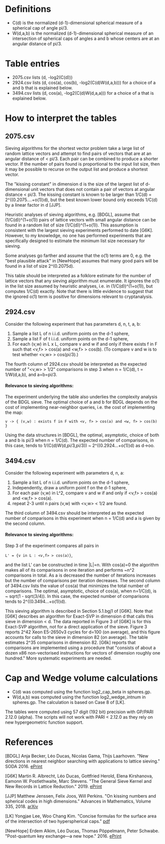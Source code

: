 # Definitions
- C(d) is the normalized (d-1)-dimensional spherical measure of a spherical cap of angle pi/3.
- W(d,a,b) is the normalized (d-1)-dimensional spherical measure
of an intersection of spherical caps of angles a and b whose
centers are at an angular distance of pi/3.

# Table entries
- 2075.csv lists (d, -log2(C(d)))
- 2924.csv lists (d, cos(a), cos(b), -log2(C(d)W(d,a,b))) for a choice of a and b that is explained below.
- 3494.csv lists (d, cos(a), -log2(C(d)W(d,a,a))) for a choice of a that is explained below.

# How to interpret the tables

## 2075.csv
Sieving algorithms for the shortest vector problem take a large list of random
lattice vectors and attempt to find pairs of vectors that are at an angular
distance of < pi/3.  Each pair can be combined to produce a shorter
vector. If the number of pairs found is proportional to the input list size,
then it may be possible to recurse on the output list and produce a shortest vector.

The "kissing constant" in dimension d is the size of the largest list of
d-dimensional unit vectors that does not contain a pair of vectors at angular
distance < pi/3. The kissing constant is known to be larger than 1/C(d) =
2^((0.2075....+o(1))d), but the best known lower bound only exceeds 1/C(d) by a
linear factor in d [JJP].

Heuristic analyses of sieving algorithms, e.g. [BDGL], assume that
(1/C(d))^(1+o(1)) pairs of lattice vectors with small angular distance can be
found in a random list of size (1/C(d))^(1+o(1)). This assumption is consistent
with the largest sieving experiments performed to date [G6K]. However, to my
knowledge, no one has performed experiments that are specifically designed to
estimate the minimum list size necessary for sieving.

Some analyses go farther and assume that the o(1) terms are 0, e.g. the
"best plausible attack" in [NewHope] assumes that many good pairs will be
found in a list of size 2^(0.2075d).

This table should be interpreted as a folklore estimate for the number of
lattice vectors that any sieving algorithm must enumerate. It ignores the
o(1) in the list size assumed by heuristic analyses, i.e. in (1/C(d))^(1+o(1)),
but computes 1/C(d) exactly. Note that there is little evidence to suggest that
the ignored o(1) term is positive for dimensions relevant to cryptanalysis.

## 2924.csv
Consider the following experiment that has parameters d, n, t, a, b:
1. Sample a list L of n i.i.d. uniform points on the d-1 sphere,
2. Sample a list F of t i.i.d. uniform points on the d-1 sphere,
3. For each (v,w) in L x L, compare v and w if and only if there exists
f in F such that <v,f> > cos(a)  and  <w,f> > cos(b). (To compare v
and w is to test whether <v,w> > cos(pi/3).)

The fourth column of 2924.csv should be interpreted as the expected number of
"<v,w> > 1/2" comparisons in step 3 when n = 1/C(d), t = 1/W(d,a,b), and a=b=pi/3.

#### Relevance to sieving algorithms:

The experiment underlying the table also underlies the complexity analysis of
the BDGL sieve. The optimal choice of a and b for BDGL depends
on the cost of implementing near-neighbor queries, i.e. the cost
of implementing the map:

  `v -> { (v,w) : exists f in F with <v, f> > cos(a) and <w, f> > cos(b) }`

Using the data structures in [BDGL], the optimal, asymptotic,
choice of both a and b is pi/3 when n = 1/C(d). The expected number
of comparisons, in this case, tends to
1/(C(d)W(d,pi/3,pi/3)) ~ 2^((0.2924...+o(1))d) as d->oo.

## 3494.csv
Consider the following experiment with parameters d, n, a:
1. Sample a list L of n i.i.d. uniform points on the d-1 sphere,
2. Independently, draw a uniform point f on the d-1 sphere,
3. For each pair (v,w) in L^2, compare v and w if and only if
   <v,f> > cos(a)   and   <w,f> > cos(a).
4. repeat 2-3 until n pairs (v,w) with <v,w> < 1/2 are found.

The third column of 3494.csv should be interpreted as the expected number of
comparisons in this experiment when n = 1/C(d) and a is given by
the second column.

#### Relevance to sieving algorithms:

Step 3 of the experiment compares all pairs in

`L' = {v in L : <v,f> > cos(a)}`,

and the list L' can be constructed in time |L|=n.
With cos(a)=0 the algorithm makes all of its comparisons in one iteration and
performs ~n^2 comparisons in total. As a is decreased the number of iterations
increases but the number of comparisons per iteration decreases. The second
column of 3494.csv lists the value of cos(a) that minimizes the
total number of comparisons. The optimal, asymptotic, choice of cos(a), when
n=1/C(d), is ~ sqrt(1 - sqrt(3/4)). In this case, the expected number of
comparisons tends to 2^((0.3494...+o(1))d).

This sieving algorithm is described in Section 5.1.bgj1 of
[G6K]. Note that [G6K] describes an algorithm for Exact-SVP in
dimension d that calls this sieve in dimension < d. The data
reported in Figure 3 of [G6K] is for this Exact-SVP algorithm,
not for a direct application of the sieve. Figure 3 reports 2^42
Xeon E5-2650v3 cycles for d=100 (on average), and this figure accounts
for calls to the sieve in dimension 82 (on average). The table
estimates 2^35 comparisons in dimension 82. [G6k] reports that
comparisons are implemented using a procedure that "consists of
about a dozen x86 non-vectorised instructions for vectors of
dimension roughly one hundred." More systematic experiments are
needed.


# Cap and Wedge volume calculations

- C(d) was computed using the function log2_cap_beta in spheres.gp.
- W(d,a,b) was computed using the function log2_wedge_intnum in spheres.gp.
The calculation is based on Case 8 of [LK].

The tables were computed using 57 digit (192 bit) precision with
GP/PARI 2.12.0 (alpha). The scripts will not work with PARI <
2.12.0 as they rely on new hypergeometric function support.


# References

[BDGL] Anja Becker, Léo Ducas, Nicolas Gama, Thijs Laarhoven.
"New directions in nearest neighbor searching with applications
to lattice sieving." SODA 2016.
[ePrint](https://eprint.iacr.org/2015/1128)

[G6K]
Martin R. Albrecht, Léo Ducas, Gottfried Herold, Elena
Kirshanova, Eamonn W. Postlethwaite, Marc Stevens.
"The General Sieve Kernel and New Records in Lattice Reduction."
2019.
 [ePrint](https://eprint.iacr.org/2019/089)

[JJP] Matthew Jenssen, Felix Joos, Will Perkins.
"On kissing numbers and spherical codes in high dimensions."
Advances in Mathematics, Volume 335, 2018.
[arXiv](https://arxiv.org/abs/1803.02702)

[LK] Yongjae Lee, Woo Chang Kim. "Concise formulas for the surface area of the
intersection of two hyperspherical caps." [pdf](https://ie.kaist.ac.kr/uploads/professor/tech_file/Concise+Formulas+for+the+Surface+Area+of+the+Intersection+of+Two+Hyperspherical+Caps.pdf)

[NewHope] Erdem Alkim, Léo Ducas, Thomas Pöppelmann, Peter Schwabe.
  "Post-quantum key exchange—a new hope." 2016. [ePrint](https://eprint.iacr.org/2015/1092)
